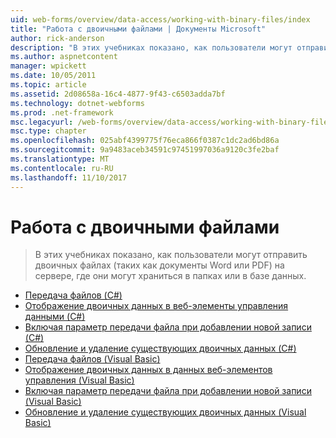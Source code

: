 ```yaml
---
uid: web-forms/overview/data-access/working-with-binary-files/index
title: "Работа с двоичными файлами | Документы Microsoft"
author: rick-anderson
description: "В этих учебниках показано, как пользователи могут отправить двоичных файлах (таких как документы Word или PDF) на сервере, где они могут храниться в папках или в базе данных."
ms.author: aspnetcontent
manager: wpickett
ms.date: 10/05/2011
ms.topic: article
ms.assetid: 2d08658a-16c4-4877-9f43-c6503adda7bf
ms.technology: dotnet-webforms
ms.prod: .net-framework
msc.legacyurl: /web-forms/overview/data-access/working-with-binary-files
msc.type: chapter
ms.openlocfilehash: 025abf4399775f76eca866f0387c1dc2ad6bd86a
ms.sourcegitcommit: 9a9483aceb34591c97451997036a9120c3fe2baf
ms.translationtype: MT
ms.contentlocale: ru-RU
ms.lasthandoff: 11/10/2017
---
```

<a name="working-with-binary-files"></a>Работа с двоичными файлами
====================
> В этих учебниках показано, как пользователи могут отправить двоичных файлах (таких как документы Word или PDF) на сервере, где они могут храниться в папках или в базе данных.


- [Передача файлов (C#)](uploading-files-cs.md)
- [Отображение двоичных данных в веб-элементы управления данными (C#)](displaying-binary-data-in-the-data-web-controls-cs.md)
- [Включая параметр передачи файла при добавлении новой записи (C#)](including-a-file-upload-option-when-adding-a-new-record-cs.md)
- [Обновление и удаление существующих двоичных данных (C#)](updating-and-deleting-existing-binary-data-cs.md)
- [Передача файлов (Visual Basic)](uploading-files-vb.md)
- [Отображение двоичных данных в данных веб-элементов управления (Visual Basic)](displaying-binary-data-in-the-data-web-controls-vb.md)
- [Включая параметр передачи файла при добавлении новой записи (Visual Basic)](including-a-file-upload-option-when-adding-a-new-record-vb.md)
- [Обновление и удаление существующих двоичных данных (Visual Basic)](updating-and-deleting-existing-binary-data-vb.md)
